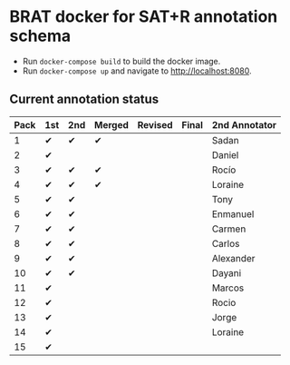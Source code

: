 # BRAT docker for SAT+R annotation schema

* Run `docker-compose build` to build the docker image.
* Run `docker-compose up` and navigate to [http://localhost:8080](http://localhost:8080).

## Current annotation status

| **Pack** | **1st** | **2nd** | **Merged** | **Revised** | **Final** | **2nd Annotator** |
|--|--|--|--|--|--|--|
|  1 | ✔ | ✔ | ✔ |   |   |  Sadan     |
|  2 | ✔ |   |   |   |   |  Daniel    |
|  3 | ✔ | ✔ | ✔ |   |   |  Rocío     |
|  4 | ✔ | ✔ | ✔ |   |   |  Loraine   |
|  5 | ✔ | ✔ |   |   |   |  Tony      |
|  6 | ✔ | ✔ |   |   |   |  Enmanuel  |
|  7 | ✔ | ✔ |   |   |   |  Carmen    |
|  8 | ✔ | ✔ |   |   |   |  Carlos    |
|  9 | ✔ | ✔ |   |   |   |  Alexander |
| 10 | ✔ | ✔ |   |   |   |  Dayani    |
| 11 | ✔ |   |   |   |   |  Marcos    |
| 12 | ✔ |   |   |   |   |  Rocio     |
| 13 | ✔ |   |   |   |   |  Jorge     |
| 14 | ✔ |   |   |   |   |  Loraine   |
| 15 | ✔ |   |   |   |   |            |
